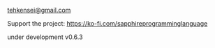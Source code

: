

tehkensei@gmail.com

Support the project: <a> https://ko-fi.com/sapphireprogramminglanguage </a>

under development v0.6.3


